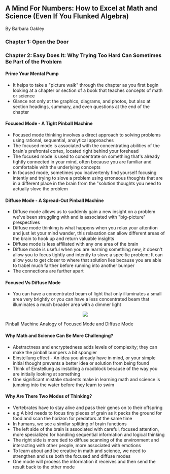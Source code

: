 ## A Mind For Numbers: How to Excel at Math and Science (Even If You Flunked Algebra)
By Barbara Oakley

### Chapter 1: Open the Door

### Chapter 2: Easy Does It: Why Trying Too Hard Can Sometimes Be Part of the Problem

#### Prime Your Mental Pump
* It helps to take a "picture walk" through the chapter as you first begin looking at a chapter or section of a book that teaches concepts of math or science
* Glance not only at the graphics, diagrams, and photos, but also at section headings, summary, and even questions at the end of the chapter

#### Focused Mode - A Tight Pinball Machine
* Focused mode thinking involves a direct approach to solving problems using rational, sequential, analytical approaches
* The focused mode is associated with the concentrating abilities of the brain's prefrontal cortex, located right behind your forehead
* The focused mode is used to concentrate on something that's already tightly connected in your mind, often because you are familiar and comfortable with the underlying concepts
* In focused mode, sometimes you inadvertenly find yourself focusing intently and trying to slove a problem using erroneous thoughts that are in a different place in the brain from the "solution thoughts you need to actually slove the problem
 
#### Diffuse Mode - A Spread-Out Pinball Machine
* Diffuse mode allows us to suddenly gain a new insight on a problem we've been struggling with and is associated with "big-picture" prespectives
* Diffuse mode thinking is what happens when you relax your attention and just let your mind wander, this relaxation can allow different areas of the brain to hook up and return valuable insights
* Diffuse mode is less affiliated with any one area of the brain
* Diffuse mode is useful when you are learning something new, it doesn't allow you to focus tightly and intently to slove a specific problem; It can allow you to get closer to    where that solution lies because you are able to trabel much farther before running into another bumper
* The connections are further apart

#### Focused Vs Diffuse Mode
* You can have a concentrated beam of light that only illuminates a small area very brightly or you can have a less concentrated beam that illuminates a much broader area with a dimmer light

<p align='center'>
<img src='https://user-images.githubusercontent.com/74852140/134601660-0e5c1a13-50c9-45a3-8fd8-856855c02726.png'>
</p>
Pinball Machine Analogy of Focused Mode and Diffuse Mode

#### Why Math and Science Can Be More Challenging?
* Abstractness and encryptedness adds levels of complexity; they can make the pinball bumpers a bit spongier
* Einstellung effect - An idea you already have in mind, or your simple initial thought prevents a better idea or solution from being found
* Think of Einstellung as installing a roadblock because of the way you are initially looking at something
* One significant mistake students make in learning math and science is jumping into the water before they learn to swim

#### Why Are There Two Modes of Thinking?
*  Vertebrates have to stay alive and pass their genes on to their offspring
*  e.g A bird needs to focus tiny pieces of grain as it pecks the ground for food and scan the horizon for predators at the same time
*  In humans, we see a similar splitting of brain functions
 * The left side of the brain is associated with careful, focused attention, more specialized for handling sequential information and logical thinking
 * The right side is more tied to diffuse scanning of the environment and interacting with other people, more associated with emotions
* To learn about and be creative in math and science, we need to strengthen and use both the focused and diffuse modes
 * One mode will process the information it receives and then send the result back to the other mode  

